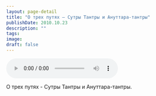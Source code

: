 ```yaml
---
layout: page-detail
title: "О трех путях — Сутры Тантры и Ануттара-тантры"
publishDate: 2010.10.23
description: ""
tags:
image:
draft: false
---
```


<audio title="2010.10.23 - О трех путях — Сутры Тантры и Ануттара-тантры.mp3" src="/upload/iblock/5f8/5f8138803677d08231823b954b7d5b3a.mp3" controls=""></audio>

 О трех путях - Сутры Тантры и Ануттара-тантры. 

  
